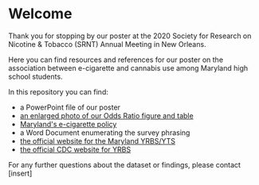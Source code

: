 # Welcome

Thank you for stopping by our poster at the 2020 Society for Research on Nicotine & Tobacco (SRNT) Annual Meeting in New Orleans. 

Here you can find resources and references for our poster on the association between e-cigarette and cannabis use among Maryland high school students.

In this repository you can find:
* a PowerPoint file of our poster
* [an enlarged photo of our Odds Ratio figure and table](https://github.com/aluken95/SRNT/blob/master/OddsRatio.md)
* [Maryland's e-cigarette policy](https://health.maryland.gov/notobaccosalestominors/Pages/Tobacco%2021%20FAQ.aspx)
* a Word Document enumerating the survey phrasing
* [the official website for the Maryland YRBS/YTS](https://phpa.health.maryland.gov/ohpetup/Pages/YTRBS.aspx)
* [the official CDC website for YRBS](https://www.cdc.gov/healthyyouth/data/yrbs/index.htm)

For any further questions about the dataset or findings, please contact [insert]
